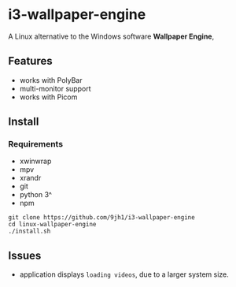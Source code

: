 # i3-wallpaper-engine
A Linux alternative to the Windows software **Wallpaper Engine**,
## Features
- works with PolyBar
- multi-monitor support
- works with Picom

## Install
### Requirements
- xwinwrap
- mpv
- xrandr
- git
- python 3^
- npm

```
git clone https://github.com/9jh1/i3-wallpaper-engine
cd linux-wallpaper-engine
./install.sh
```
## Issues
- application displays ```loading videos```, due to a larger system size.